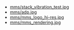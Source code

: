 

* [mms/stack_vibration_test.jpg](http://mms.gsfc.nasa.gov/images/mms_spacecraft/mms_007_lg.jpg)
* [mms/adp.jpg](http://mms.gsfc.nasa.gov/images/observatory_pics/obs3/obs3_13_lg.jpg)
* [mms/mms_logo_hi-res.jpg](http://mms.gsfc.nasa.gov/images/promotional_materials/mms_logo_hi-res.jpg)
* [mms/mms_rendering.jpg](http://www.nasa.gov/sites/default/files/styles/673xvariable_height/public/mms_4_0.jpg?itok=zHD8eqm7)